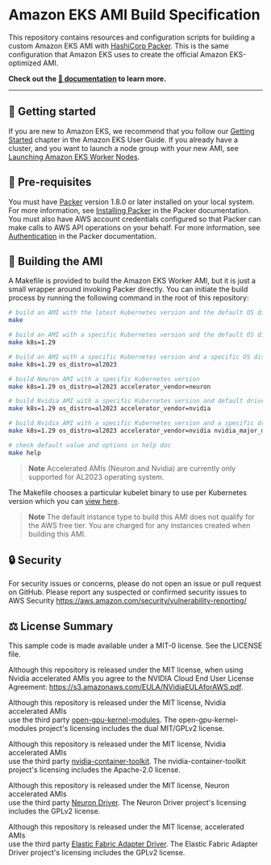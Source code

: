 # Amazon EKS AMI Build Specification

This repository contains resources and configuration scripts for building a
custom Amazon EKS AMI with [HashiCorp Packer](https://www.packer.io/). This is
the same configuration that Amazon EKS uses to create the official Amazon
EKS-optimized AMI.

**Check out the [📖 documentation](https://awslabs.github.io/amazon-eks-ami/) to learn more.**

---

## 🚀 Getting started

If you are new to Amazon EKS, we recommend that you follow
our [Getting Started](https://docs.aws.amazon.com/eks/latest/userguide/getting-started.html)
chapter in the Amazon EKS User Guide. If you already have a cluster, and you
want to launch a node group with your new AMI, see [Launching Amazon EKS Worker
Nodes](https://docs.aws.amazon.com/eks/latest/userguide/launch-workers.html).

## 🔢 Pre-requisites

You must have [Packer](https://www.packer.io/) version 1.8.0 or later installed on your local system.
For more information, see [Installing Packer](https://www.packer.io/docs/install/index.html)
in the Packer documentation. You must also have AWS account credentials
configured so that Packer can make calls to AWS API operations on your behalf.
For more information, see [Authentication](https://www.packer.io/docs/builders/amazon.html#specifying-amazon-credentials)
in the Packer documentation.

## 👷 Building the AMI

A Makefile is provided to build the Amazon EKS Worker AMI, but it is just a small wrapper around
invoking Packer directly. You can initiate the build process by running the
following command in the root of this repository:

```bash
# build an AMI with the latest Kubernetes version and the default OS distro
make

# build an AMI with a specific Kubernetes version and the default OS distro
make k8s=1.29

# build an AMI with a specific Kubernetes version and a specific OS distro
make k8s=1.29 os_distro=al2023

# build Neuron AMI with a specific Kubernetes version
make k8s=1.29 os_distro=al2023 accelerator_vendor=neuron

# build Nvidia AMI with a specific Kubernetes version and default driver major version
make k8s=1.29 os_distro=al2023 accelerator_vendor=nvidia

# build Nvidia AMI with a specific Kubernetes version and a specific driver major version
make k8s=1.29 os_distro=al2023 accelerator_vendor=nvidia nvidia_major_driver_version=555

# check default value and options in help doc
make help
```

> **Note**
> Accelerated AMIs (Neuron and Nvidia) are currently only supported for AL2023 operating system.

The Makefile chooses a particular kubelet binary to use per Kubernetes version which you can [view here](Makefile).

> **Note**
> The default instance type to build this AMI does not qualify for the AWS free tier.
> You are charged for any instances created when building this AMI.

## 🔒 Security

For security issues or concerns, please do not open an issue or pull request on GitHub. Please report any suspected or confirmed security issues to AWS Security https://aws.amazon.com/security/vulnerability-reporting/

## ⚖️ License Summary

This sample code is made available under a MIT-0 license. See the LICENSE file.

Although this repository is released under the MIT license, when using Nvidia accelerated AMIs you agree to the NVIDIA Cloud End User License Agreement: https://s3.amazonaws.com/EULA/NVidiaEULAforAWS.pdf.

Although this repository is released under the MIT license, Nvidia accelerated AMIs  
use the third party [open-gpu-kernel-modules](https://github.com/NVIDIA/open-gpu-kernel-modules). The open-gpu-kernel-modules project's licensing includes the dual MIT/GPLv2 license.

Although this repository is released under the MIT license, Nvidia accelerated AMIs  
use the third party [nvidia-container-toolkit](https://github.com/NVIDIA/nvidia-container-toolkit). The nvidia-container-toolkit project's licensing includes the Apache-2.0 license.

Although this repository is released under the MIT license, Neuron accelerated AMIs  
use the third party [Neuron Driver](https://awsdocs-neuron.readthedocs-hosted.com/en/latest/release-notes/runtime/aws-neuronx-dkms/index.html). The Neuron Driver project's licensing includes the GPLv2 license.

Although this repository is released under the MIT license, accelerated AMIs  
use the third party [Elastic Fabric Adapter Driver](https://github.com/amzn/amzn-drivers/tree/master/kernel/linux/efa). The Elastic Fabric Adapter Driver project's licensing includes the GPLv2 license.